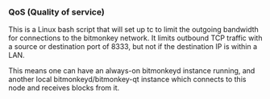 ### QoS (Quality of service) ###

This is a Linux bash script that will set up tc to limit the outgoing bandwidth for connections to the bitmonkey network. It limits outbound TCP traffic with a source or destination port of 8333, but not if the destination IP is within a LAN.

This means one can have an always-on bitmonkeyd instance running, and another local bitmonkeyd/bitmonkey-qt instance which connects to this node and receives blocks from it.
